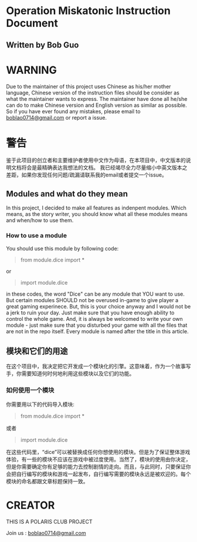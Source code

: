# Operation Miskatonic Instruction Document
## Written by Bob Guo

# WARNING
Due to the maintainer of this project uses Chinese as his/her mother language, Chinese version of the instruction files should be consider as what the maintainer wants to express.
The maintainer have done all he/she can do to make Chinese version and English version as similar as possible. So if you have ever found any mistakes, please email to boblao0714@gmail.com or report a issue.  

# 警告
鉴于此项目的创立者和主要维护者使用中文作为母语，在本项目中，中文版本的说明文档将会是最精确表达我想法的文档。
我已经竭尽全力尽量缩小中英文版本之差距，如果你发现任何问题/疏漏请联系我的email或者提交一个issue。

## Modules and what do they mean
In this project, I decided to make all features as indenpent modules. Which means, as the story writer, you should know what all these modules means and when/how to use them.

### How to use a module
You should use this module by following code:

> from module.dice import *  

or

>import module.dice

in these codes, the word "Dice" can be any module that YOU want to use. But certain modules SHOULD not be overused in-game to give player a great gaming experinece. But, this is your choice anyway and I would not be a jerk to ruin your day. Just make sure that you have enough ability to control the whole game. And, it is always be welcomed to write your own module - just make sure that you disturbed your game with all the files that are not in the repo itself. Every module is named after the title in this article.

## 模块和它们的用途

在这个项目中，我决定把它开发成一个模块化的引擎。这意味着，作为一个故事写手，你需要知道何时何地利用这些模块以及它们的功能。

### 如何使用一个模块

你需要用以下的代码导入模块:

> from module.dice import *

或者

>import module.dice

在这些代码里，“dice”可以被替换成任何你想使用的模块。但是为了保证整体游戏体验，有一些的模块不应该在游戏中被过度使用。当然了，模块的使用由你决定，但是你需要确定你有足够的能力去控制剧情的走向。而且，与此同时，只要保证你会把自行编写的模块和游戏一起发布，自行编写需要的模块永远是被欢迎的。每个模块的命名都跟文章标题保持一致。


# CREATOR
THIS IS A POLARIS CLUB PROJECT  

Join us : boblao0714@gmail.com 